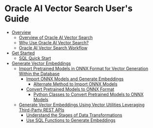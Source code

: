 # Oracle AI Vector Search User's Guide

-   [Overview](xref:GUID-107FCC1B-EF68-4966-83CE-B7C4244E47A2)
    -   [Overview of Oracle AI Vector Search](WhyVS.md)
    -   [Why Use Oracle AI Vector Search?][GUID1]
    -   [Oracle AI Vector Search Workflow](Workflow.md)
-   [Get Started][GUID2]
    -   [SQL Quick Start](GUID-403EB84E-3047-4905-844C-BD4A8670B8A4.md)
-   [Generate Vector Embeddings](GUID-A788574C-F88D-4E5E-B220-A40FA8CBB174.md)
    -   [Import Pretrained Models in ONNX Format for Vector Generation Within the Database](GUID-D8140BF9-08E9-4B3F-9E28-E40A6FD181A4.md)
        -   [Import ONNX Models and Generate Embeddings](GUID-6AEA7A0E-78E0-4083-A126-4516EB98175A.md)
            -   [Alternate Method to Import ONNX Models](GUID-396E895D-718B-40F5-84C5-F00C120E2606.md)
        -   [Convert Pretrained Models to ONNX Format](GUID-E7C08BA2-B2B9-4081-9050-B9EB3EA46FA6.md)
            -   [Python Classes to Convert Pretrained Models to ONNX Models](GUID-53F409DB-CC9A-406E-8697-0A824A415914.md)
    -   [Generate Vector Embeddings Using Vector Utilities Leveraging Third-Party REST APIs](GUID-29B9E7E1-5A99-4D95-8614-58CA07D29957.md)
        -   [Understand the Stages of Data Transformations](GUID-D6F1E7B6-5642-46A2-B84D-B8E37E4C353E.md)
        -   [Use SQL Functions to Generate Embeddings](GUID-AEAA4AA9-2D47-4451-B6D5-E505C133D9CF.md)



[GUID1]: WhyVS.md
<!-- this is a file name -->
[GUID2]: ./GetStarted.md
<!-- this is a relative path -->
